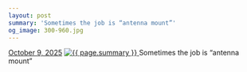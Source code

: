 ```yaml
---
layout: post
summary: 'Sometimes the job is “antenna mount”'
og_image: 300-960.jpg
---
```


<p>
  <time>
    <a href="/300">October 9, 2025</a>
  </time>
  <a href="/300">
    <img src="{{ site.assets_url }}/300-480.jpg" srcset="{{ site.assets_url }}/300-240.jpg 240w, {{ site.assets_url }}/300-480.jpg 480w, {{ site.assets_url }}/300-720.jpg 720w, {{ site.assets_url }}/300-960.jpg 960w" sizes="(min-width: 700px) 50vw, calc(100vw - 2rem)" alt="{{ page.summary }}" />
  </a>
  <span>Sometimes the job is “antenna mount”</span>
</p>
